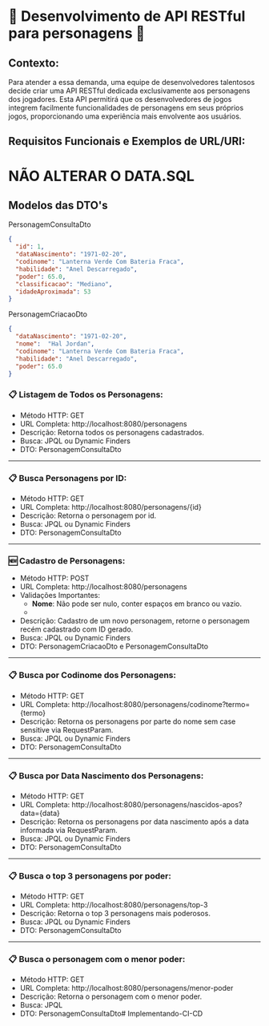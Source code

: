
# 🦸 Desenvolvimento de API RESTful para personagens 🚀

## Contexto:
Para atender a essa demanda, uma equipe de desenvolvedores talentosos decide criar uma API RESTful dedicada exclusivamente aos personagens dos jogadores. Esta API permitirá que os desenvolvedores de jogos integrem facilmente funcionalidades de personagens em seus próprios jogos, proporcionando uma experiência mais envolvente aos usuários.

## Requisitos Funcionais e Exemplos de URL/URI:

# NÃO ALTERAR O DATA.SQL

## Modelos das DTO's

PersonagemConsultaDto
```json
{
  "id": 1,
  "dataNascimento": "1971-02-20",
  "codinome": "Lanterna Verde Com Bateria Fraca",
  "habilidade": "Anel Descarregado",
  "poder": 65.0,
  "classificacao": "Mediano",
  "idadeAproximada": 53
}
```

PersonagemCriacaoDto
```json
{
  "dataNascimento": "1971-02-20",
  "nome":  "Hal Jordan",
  "codinome": "Lanterna Verde Com Bateria Fraca",
  "habilidade": "Anel Descarregado",
  "poder": 65.0
}
```

### 📋 Listagem de Todos os Personagens:
- Método HTTP: GET
- URL Completa: http://localhost:8080/personagens
- Descrição: Retorna todos os personagens cadastrados.
- Busca: JPQL ou Dynamic Finders
- DTO: PersonagemConsultaDto

<hr>

### 📋 Busca Personagens por ID:
- Método HTTP: GET
- URL Completa: http://localhost:8080/personagens/{id}
- Descrição: Retorna o personagem por id.
- Busca: JPQL ou Dynamic Finders
- DTO: PersonagemConsultaDto

<hr>

### 🆕 Cadastro de Personagens:
- Método HTTP: POST
- URL Completa: http://localhost:8080/personagens
- Validações Importantes:
    - <b>Nome</b>: Não pode ser nulo, conter espaços em branco ou vazio.
    - <b></b>
- Descrição: Cadastro de um novo personagem, retorne o personagem recém cadastrado com ID gerado.
- Busca: JPQL ou Dynamic Finders
- DTO: PersonagemCriacaoDto e PersonagemConsultaDto

<hr>

### 📋 Busca por Codinome dos Personagens:
- Método HTTP: GET
- URL Completa: http://localhost:8080/personagens/codinome?termo={termo}
- Descrição: Retorna os personagens por parte do nome sem case sensitive via RequestParam.
- Busca: JPQL ou Dynamic Finders
- DTO: PersonagemConsultaDto

<hr>

### 📋 Busca por Data Nascimento dos Personagens:
- Método HTTP: GET
- URL Completa: http://localhost:8080/personagens/nascidos-apos?data={data}
- Descrição: Retorna os personagens por data nascimento após a data informada via RequestParam.
- Busca: JPQL ou Dynamic Finders
- DTO: PersonagemConsultaDto

<hr>

### 📋 Busca o top 3 personagens por poder:
- Método HTTP: GET
- URL Completa: http://localhost:8080/personagens/top-3
- Descrição: Retorna o top 3 personagens mais poderosos.
- Busca: JPQL ou Dynamic Finders
- DTO: PersonagemConsultaDto

<hr>

### 📋 Busca o personagem com o menor poder:
- Método HTTP: GET
- URL Completa: http://localhost:8080/personagens/menor-poder
- Descrição: Retorna o personagem com o menor poder.
- Busca: JPQL
- DTO: PersonagemConsultaDto# Implementando-CI-CD

